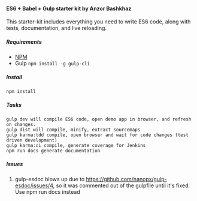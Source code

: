 #### ES6 + Babel + Gulp starter kit by Anzor Bashkhaz

This starter-kit includes everything you need to write ES6 code, along with tests, documentation, and live reloading.

##### Requirements
* [NPM](https://nodejs.org/)
* Gulp
    `npm install -g gulp-cli`

##### Install
    npm install

##### Tasks
    gulp dev will compile ES6 code, open demo app in browser, and refresh on changes.
    gulp dist will compile, minify, extract sourcemaps
    gulp karma:tdd compile, open browser and wait for code changes (test driven development)
    gulp karma:ci compile, generate coverage for Jenkins
    npm run docs generate documentation

##### Issues

1. gulp-esdoc blows up due to https://github.com/nanopx/gulp-esdoc/issues/4, so it was commented out of the gulpfile until it's fixed. Use npm run docs instead
